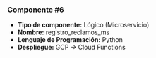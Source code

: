 ### Componente #6

* **Tipo de componente:** Lógico (Microservicio)
* **Nombre:** registro_reclamos_ms
* **Lenguaje de Programación:** Python
* **Despliegue:** GCP -> Cloud Functions

